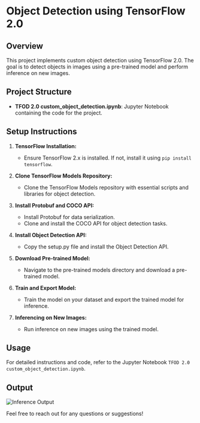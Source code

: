 # Object Detection using TensorFlow 2.0

## Overview

This project implements custom object detection using TensorFlow 2.0. The goal is to detect objects in images using a pre-trained model and perform inference on new images.

## Project Structure

- **TFOD 2.0 custom_object_detection.ipynb**: Jupyter Notebook containing the code for the project.

## Setup Instructions

1. **TensorFlow Installation:**
   - Ensure TensorFlow 2.x is installed. If not, install it using `pip install tensorflow`.

2. **Clone TensorFlow Models Repository:**
   - Clone the TensorFlow Models repository with essential scripts and libraries for object detection.

3. **Install Protobuf and COCO API:**
   - Install Protobuf for data serialization.
   - Clone and install the COCO API for object detection tasks.

4. **Install Object Detection API:**
   - Copy the setup.py file and install the Object Detection API.

5. **Download Pre-trained Model:**
   - Navigate to the pre-trained models directory and download a pre-trained model.

6. **Train and Export Model:**
   - Train the model on your dataset and export the trained model for inference.

7. **Inferencing on New Images:**
   - Run inference on new images using the trained model.

## Usage

For detailed instructions and code, refer to the Jupyter Notebook `TFOD 2.0 custom_object_detection.ipynb`.

## Output

![Inference Output](https://github.com/monalisaburma/object-detection/assets/122416015/c186a5e5-c20d-4ac2-af7f-fb2e826d824f)



Feel free to reach out for any questions or suggestions!
